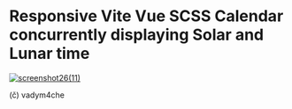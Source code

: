# Responsive Vite Vue SCSS Calendar concurrently displaying Solar and Lunar time  

[![screenshot26(11)](https://github.com/vadym4che/e-time/blob/main/docs/screenshot26(11).png)](https://vadym4che.github.io/e-time)

(č) vadym4che
